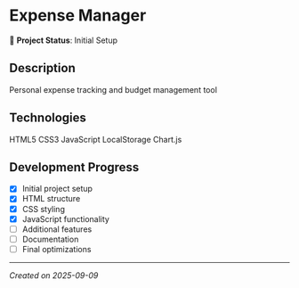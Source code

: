 # Expense Manager

🚀 **Project Status**: Initial Setup

## Description
Personal expense tracking and budget management tool

## Technologies
HTML5 CSS3 JavaScript LocalStorage Chart.js

## Development Progress
- [x] Initial project setup
- [x] HTML structure
- [x] CSS styling
- [x] JavaScript functionality
- [ ] Additional features
- [ ] Documentation
- [ ] Final optimizations

---
*Created on 2025-09-09*
